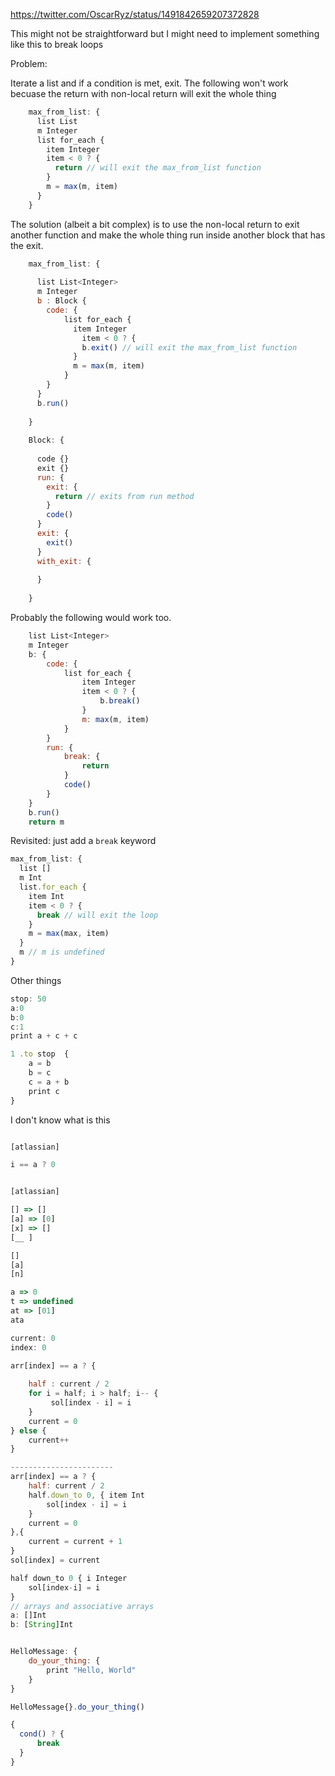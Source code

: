 https://twitter.com/OscarRyz/status/1491842659207372828

This might not be straightforward but I might need to implement something like this to break loops


Problem: 

Iterate a list and if a condition is met, exit. 
The following won't work becuase the return with non-local return will exit the whole thing

```javascript
    max_from_list: {
      list List
      m Integer
      list for_each {
        item Integer
        item < 0 ? {
          return // will exit the max_from_list function 
        }
        m = max(m, item)
      }
    }
```

The solution (albeit a bit complex) is to use the non-local return to exit another function and make the whole thing run inside another block that has the exit.
    
```javascript
    max_from_list: {
      
      list List<Integer>
      m Integer
      b : Block {
        code: {
            list for_each {
              item Integer
                item < 0 ? {
                b.exit() // will exit the max_from_list function 
              }
              m = max(m, item)
            }
        }
      }
      b.run()
    
    }
    
    Block: {
      
      code {}
      exit {}
      run: {
        exit: {
          return // exits from run method 
        }
        code()
      }
      exit: {
        exit()
      }
      with_exit: {
    
      }
    
    }
```

Probably the following would work too.

  
```javascript
    list List<Integer>
    m Integer
    b: {
        code: {
            list for_each {
                item Integer
                item < 0 ? { 
                    b.break()
                }
                m: max(m, item)
            }
        }
        run: {
            break: {
                return
            }
            code()
        }
    }
    b.run()
    return m
```


Revisited: just add a `break` keyword

```js
max_from_list: {
  list []
  m Int
  list.for_each {
    item Int
    item < 0 ? {
      break // will exit the loop 
    }
    m = max(max, item)
  }
  m // m is undefined
}
```


Other things

```js
stop: 50
a:0
b:0
c:1
print a + c + c

1 .to stop  {
    a = b
    b = c
    c = a + b
    print c
}
```

I don't know what is this

```js

[atlassian]

i == a ? 0


[atlassian]

[] => []
[a] => [0]
[x] => []
[__ ]

[]
[a]
[n]

a => 0
t => undefined
at => [01]
ata

current: 0
index: 0

```


```js
arr[index] == a ? {
    
    half : current / 2
    for i = half; i > half; i-- {
         sol[index - i] = i       
    }
    current = 0
} else {
    current++
}

-----------------------
arr[index] == a ? {
    half: current / 2 
    half.down_to 0, { item Int
        sol[index - i] = i
    }
    current = 0
},{
    current = current + 1
}
sol[index] = current

half down_to 0 { i Integer
    sol[index-i] = i
} 
// arrays and associative arrays
a: []Int
b: [String]Int


HelloMessage: {
    do_your_thing: {
        print "Hello, World"
    }
}

HelloMessage{}.do_your_thing()

```


```javascript
{
  cond() ? {
      break
  }
}
```

